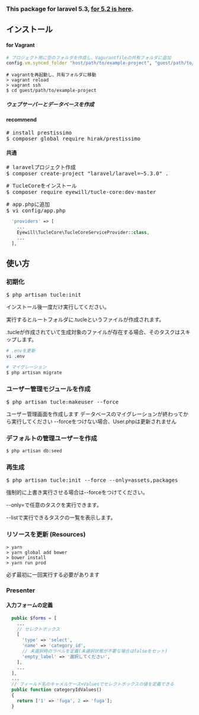 ### This package for laravel 5.3, [for 5.2 is here](https://github.com/eyewill/tucle-core/tree/0.5.x).

## インストール 

#### for Vagrant

~~~ruby
# プロジェクト用に空のフォルダを作成し、Vagurantfileの共有フォルダに追加
config.vm.synced_folder "host/path/to/example-project", "guest/path/to/example-project"
~~~

~~~
# vagrantを再起動し、共有フォルダに移動
> vagrant reload
> vagrant ssh
$ cd guest/path/to/example-project
~~~

##### ウェブサーバーとデータベースを作成

#### recommend

<pre>
# install prestissimo
$ composer global require hirak/prestissimo
</pre>

#### 共通

<pre>
# laravelプロジェクト作成
$ composer create-project "laravel/laravel=~5.3.0" .
</pre>

<pre>
# TucleCoreをインストール
$ composer require eyewill/tucle-core:dev-master
</pre>

<pre>
# app.phpに追加
$ vi config/app.php
</pre>
~~~php
  'providers' => [
    ...
    Eyewill\TucleCore\TucleCoreServiceProvider::class,
    ...
  ],
~~~

## 使い方

### 初期化

<pre>
$ php artisan tucle:init
</pre>

インストール後一度だけ実行してください。

実行するとルートフォルダに.tucleというファイルが作成されます。

.tucleが作成されていて生成対象のファイルが存在する場合、そのタスクはスキップします。

~~~bash
# .envを更新
vi .env
~~~

~~~bash
# マイグレーション
$ php artisan migrate
~~~

### ユーザー管理モジュールを作成

<pre>
$ php artisan tucle:makeuser --force
</pre>

ユーザー管理画面を作成します
データベースのマイグレーションが終わってから実行してください
--forceをつけない場合、User.phpは更新されません

### デフォルトの管理ユーザーを作成

~~~bash
$ php artisan db:seed
~~~

### 再生成

<pre>
$ php artisan tucle:init --force --only=assets,packages
</pre>

強制的に上書き実行させる場合は--forceをつけてください。

--only=で任意のタスクを実行できます。

--listで実行できるタスクの一覧を表示します。

### リソースを更新 (Resources)

~~~
> yarn
> yarn global add bower
> bower install
> yarn run prod
~~~

必ず最初に一回実行する必要があります

### Presenter

#### 入力フォームの定義

~~~php
  public $forms = [
    ...
    // セレクトボックス
    [
      'type' => 'select',
      'name' => 'category_id',
      // 未選択時のラベルを定義(未選択状態が不要な場合はfalseをセット)
      'empty_label' => '選択してください',
    ],
    ...
  ],
  ...
  // フィールド名のキャメルケース+Valuesでセレクトボックスの値を定義できる
  public function categoryIdValues()
  {
    return ['1' => 'fuga', 2 => 'fuga'];
  }
~~~

